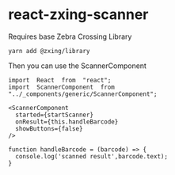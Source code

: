 # react-zxing-scanner

Requires base Zebra Crossing Library

    yarn add @zxing/library

Then you can use the ScannerComponent

    import  React  from  "react";
    import  ScannerComponent  from "../_components/generic/ScannerComponent";

    <ScannerComponent
      started={startScanner}
      onResult={this.handleBarcode}
      showButtons={false}
    />

    function handleBarcode = (barcode) => {
      console.log('scanned result',barcode.text);
    }
